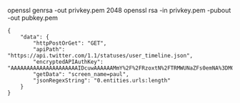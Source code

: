 openssl genrsa -out privkey.pem 2048
openssl rsa -in privkey.pem -pubout -out pubkey.pem

```
{
	"data": {
		"httpPostOrGet": "GET",
		"apiPath": "https://api.twitter.com/1.1/statuses/user_timeline.json",
		"encryptedAPIAuthKey": "AAAAAAAAAAAAAAAAAAAAAIDcuwAAAAAAMmY%2F%2FRzoxtN%2FTRMWUNaZFs0emNA%3DMGPWccKRN9kt3HMCOuuaDDfFhgp2pZo9mUB3G48uLCqLrVycpV",
		"getData": "screen_name=paul",
		"jsonRegexString": "0.entities.urls:length"
	}
}
```
